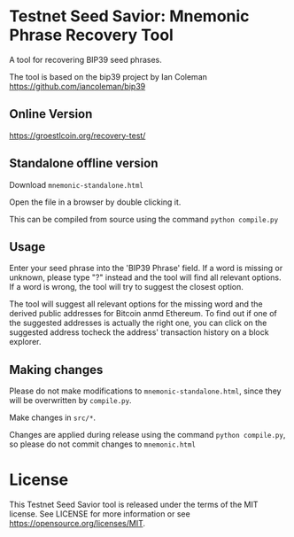 # Testnet Seed Savior: Mnemonic Phrase Recovery Tool

A tool for recovering BIP39 seed phrases.

The tool is based on the bip39 project by Ian Coleman https://github.com/iancoleman/bip39

## Online Version

https://groestlcoin.org/recovery-test/

## Standalone offline version

Download `mnemonic-standalone.html`

Open the file in a browser by double clicking it.

This can be compiled from source using the command `python compile.py`

## Usage

Enter your seed phrase into the 'BIP39 Phrase' field. If a word is missing or unknown, please type "?" instead and the tool will find all relevant options. If a word is wrong, the tool will try to suggest the closest option.

The tool will suggest all relevant options for the missing word and the derived public addresses for Bitcoin anmd Ethereum. To find out if one of the suggested addresses is actually the right one, you can click on the suggested address  tocheck the address' transaction history on a block explorer.

## Making changes

Please do not make modifications to `mnemonic-standalone.html`, since they will
be overwritten by `compile.py`.

Make changes in `src/*`.

Changes are applied during release using the command `python compile.py`, so
please do not commit changes to `mnemonic.html`

# License

This Testnet Seed Savior tool is released under the terms of the MIT license. See LICENSE for
more information or see https://opensource.org/licenses/MIT.
